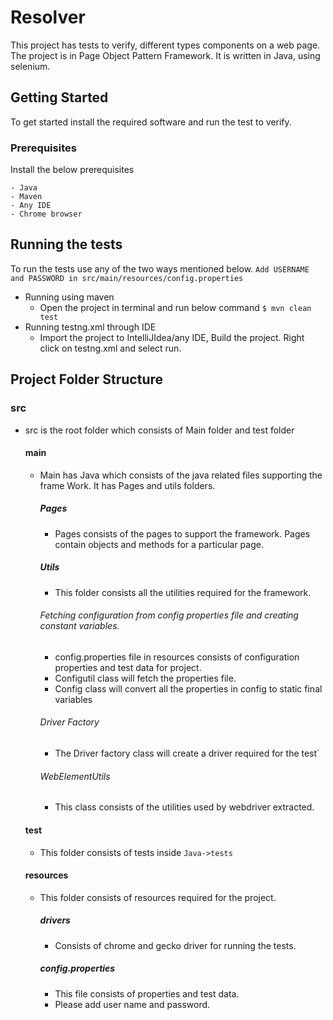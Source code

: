 # Resolver

This project has tests to verify, different types components on a web page. The project is in Page Object Pattern Framework. It is written in Java, using selenium.

## Getting Started

To get started install the required software and run the test to verify.

### Prerequisites

Install the below prerequisites

```
- Java
- Maven
- Any IDE
- Chrome browser
```

## Running the tests

To run the tests use any of the two ways mentioned below.
```Add USERNAME and PASSWORD in src/main/resources/config.properties```
- Running using maven
    - Open the project in terminal and run below command
    ```$ mvn clean test``` 
- Running testng.xml through IDE  
    - Import the project to IntelliJIdea/any IDE, Build the project. Right click on testng.xml and select run.

## Project Folder Structure

### src
- src is the root folder which consists of Main folder and test folder
    #### main
    - Main has Java which consists of the java related files supporting the frame Work. It has Pages and utils folders.
        ##### Pages
        - Pages consists of the pages to support the framework. Pages contain objects and methods for a particular page.
        ##### Utils
        - This folder consists all the utilities required for the framework.
        ###### Fetching configuration from config properties file and creating constant variables. 
        - config.properties file in resources consists of configuration properties and test data for project.
        - Configutil class will fetch the properties file. 
        - Config class will convert all the properties in config to static final variables 
        ###### Driver Factory
        - The Driver factory class will create a driver required for the test`
        ###### WebElementUtils
        - This class consists of the utilities used by webdriver extracted.
    #### test
    - This folder consists of tests inside ```Java->tests```
    #### resources
    - This folder consists of resources required for the project.
        ##### drivers
        - Consists of chrome and gecko driver for running the tests.
        ##### config.properties
        - This file consists of properties and test data.
        - Please add user name and password.
        